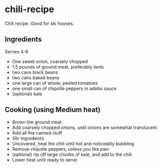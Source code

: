 # chili-recipe
Chili recipe.  Good for ski houses.  

## Ingredients
Serves 4-6
* One sweet onion, coarsely chopped
* 1.5 pounds of ground meat, preferably lamb
* two cans black beans
* two cans baked beans
* one large can of whole, peeled tomatoes
* one small can of chipotle peppers in adobo sauce
* (optional) kale

## Cooking (using Medium heat)
* Brown the ground meat
* Add coarsely chopped onions, until onions are somewhat translucent
* Add all the canned stuff 
* Stir ingredients
* Uncovered, heat the chili until hot and noticeably bubbling
* Remove chipotle peppers, unless you like pain
* (optional) rip off large chunks of kale, and add to the chili
* Lower heat until ready to serve



